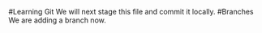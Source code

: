 #Learning Git
We will next stage this file and commit it locally.
#Branches
We are adding a branch now.